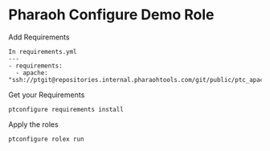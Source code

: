 # Pharaoh Configure Demo Role

Add Requirements
```
In requirements.yml
---
- requirements:
  - apache: "ssh://ptgit@repositories.internal.pharaohtools.com/git/public/ptc_apache_role"
```

Get your Requirements
```
ptconfigure requirements install

```

Apply the roles
```
ptconfigure rolex run

```




